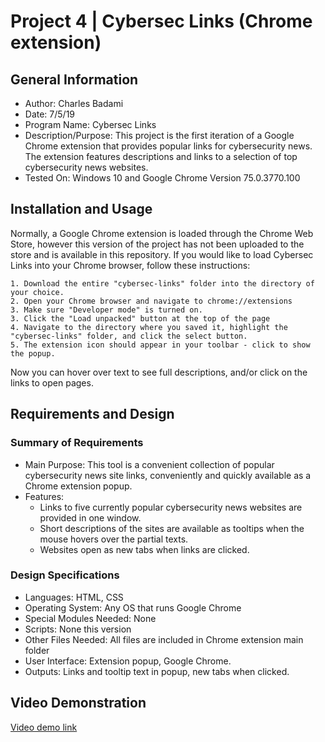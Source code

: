 # Project 4 | Cybersec Links (Chrome extension)

## General Information
* Author: Charles Badami
* Date: 7/5/19
* Program Name: Cybersec Links
* Description/Purpose: This project is the first iteration of a Google Chrome extension that provides popular links for cybersecurity news. The extension features descriptions and links to a selection of top cybersecurity news websites. 
* Tested On: Windows 10 and Google Chrome Version 75.0.3770.100

## Installation and Usage
Normally, a Google Chrome extension is loaded through the Chrome Web Store, however this version of the project has not been uploaded to the store and is available in this repository. If you would like to load Cybersec Links into your Chrome browser, follow these instructions:

```
1. Download the entire "cybersec-links" folder into the directory of your choice.
2. Open your Chrome browser and navigate to chrome://extensions
3. Make sure "Developer mode" is turned on.
3. Click the "Load unpacked" button at the top of the page
4. Navigate to the directory where you saved it, highlight the "cybersec-links" folder, and click the select button.
5. The extension icon should appear in your toolbar - click to show the popup.
```

Now you can hover over text to see full descriptions, and/or click on the links to open pages.

## Requirements and Design
### Summary of Requirements
* Main Purpose: This tool is a convenient collection of popular cybersecurity news site links, conveniently and quickly available as a Chrome extension popup.
* Features:
    * Links to five currently popular cybersecurity news websites are provided in one window.
	* Short descriptions of the sites are available as tooltips when the mouse hovers over the partial texts.
	* Websites open as new tabs when links are clicked.
	
### Design Specifications
* Languages: HTML, CSS
* Operating System: Any OS that runs Google Chrome
* Special Modules Needed: None
* Scripts: None this version
* Other Files Needed: All files are included in Chrome extension main folder
* User Interface: Extension popup, Google Chrome.
* Outputs: Links and tooltip text in popup, new tabs when clicked.

## Video Demonstration

[Video demo link]()
